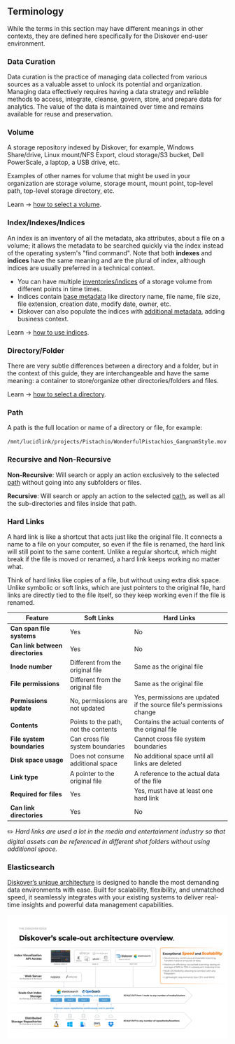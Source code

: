 <p id="terminology"></p>


## Terminology

While the terms in this section may have different meanings in other contexts, they are defined here specifically for the Diskover end-user environment.

<p id="data_curation"></p>

### Data Curation

Data curation is the practice of managing data collected from various sources as a valuable asset to unlock its potential and organization. Managing data effectively requires having a data strategy and reliable methods to access, integrate, cleanse, govern, store, and prepare data for analytics. The value of the data is maintained over time and remains available for reuse and preservation.


<p id="volume"></p>

### Volume

A storage repository indexed by Diskover, for example, Windows Share/drive, Linux mount/NFS Export, cloud storage/S3 bucket, Dell PowerScale, a laptop, a USB drive, etc.

Examples of other names for volume that might be used in your organization are storage volume, storage mount, mount point, top-level path, top-level storage directory, etc.

Learn → [how to select a volume](#select_volume).


<p id="index"></p>

### Index/Indexes/Indices

An index is an inventory of all the metadata, aka attributes, about a file on a volume; it allows the metadata to be searched quickly via the index instead of the operating system's "find command". Note that both **indexes** and **indices** have the same meaning and are the plural of index, although indices are usually preferred in a technical context.

- You can have multiple [inventories/indices](#indices) of a storage volume from different points in time times.
- Indices contain [base metadata](https://docs.diskoverdata.com/diskover_metadata_catalog.yml/#base_metadata) like directory name, file name, file size, file extension, creation date, modify date, owner, etc.
- Diskover can also populate the indices with [additional metadata](https://docs.diskoverdata.com/diskover_metadata_catalog.yml/#additional_metadata), adding business context.

Learn → [how to use indices](#indices).


<p id="directory"></p>

### Directory/Folder

There are very subtle differences between a directory and a folder, but in the context of this guide, they are interchangeable and have the same meaning: a container to store/organize other directories/folders and files.

Learn → [how to select a directory](#select_directory).


<p id="path"></p>


### Path

A path is the full location or name of a directory or file, for example:

`/mnt/lucidlink/projects/Pistachio/WonderfulPistachios_GangnamStyle.mov`


<p id="recursive"></p>

### Recursive and Non-Recursive

**Non-Recursive**: Will search or apply an action exclusively to the selected [path](#path) without going into any subfolders or files.

**Recursive**: Will search or apply an action to the selected [path](#path), as well as all the sub-directories and files inside that path.


<p id="hardlinks"></p>

### Hard Links

A hard link is like a shortcut that acts just like the original file. It connects a name to a file on your computer, so even if the file is renamed, the hard link will still point to the same content. Unlike a regular shortcut, which might break if the file is moved or renamed, a hard link keeps working no matter what.

Think of hard links like copies of a file, but without using extra disk space. Unlike symbolic or soft links, which are just pointers to the original file, hard links are directly tied to the file itself, so they keep working even if the file is renamed.

| Feature                           | Soft Links                                   | Hard Links                                  |
|-----------------------------------|----------------------------------------------|---------------------------------------------|
| **Can span file systems**         | Yes                                          | No                                          |
| **Can link between directories**  | Yes                                          | No                                          |
| **Inode number**                  | Different from the original file             | Same as the original file                  |
| **File permissions**              | Different from the original file             | Same as the original file                  |
| **Permissions update**            | No, permissions are not updated              | Yes, permissions are updated if the source file's permissions change |
| **Contents**                      | Points to the path, not the contents         | Contains the actual contents of the original file |
| **File system boundaries**        | Can cross file system boundaries             | Cannot cross file system boundaries        |
| **Disk space usage**              | Does not consume additional space            | No additional space until all links are deleted |
| **Link type**                     | A pointer to the original file               | A reference to the actual data of the file |
| **Required for files**            | Yes                                          | Yes, must have at least one hard link      |
| **Can link directories**          | Yes                                          | No                                          |

✏️  _Hard links are used a lot in the media and entertainment industry so that digital assets can be referenced in different shot folders without using additional space._


<p id="elasticsearch"></p>

### Elasticsearch

[Diskover’s unique architecture](https://diskoverdata.com/platform/backend/) is designed to handle the most demanding data environments with ease. Built for scalability, flexibility, and unmatched speed, it seamlessly integrates with your existing systems to deliver real-time insights and powerful data management capabilities.

![Image: Diskover Architecture Overview](images/diskover_architecture_overview.png)
